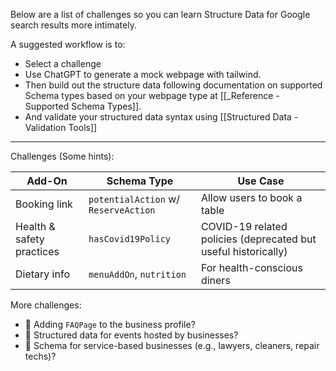 Below are a list of challenges so you can learn Structure Data for Google search results more intimately.

A suggested workflow is to:
- Select a challenge
- Use ChatGPT to generate a mock webpage with tailwind. 
- Then build out the structure data following documentation on supported Schema types based on your webpage type at [[_Reference - Supported Schema Types]]. 
- And validate your structured data syntax using [[Structured Data - Validation Tools]]

---


Challenges (Some hints):

| Add-On                    | Schema Type                          | Use Case                                                       |
| ------------------------- | ------------------------------------ | -------------------------------------------------------------- |
| Booking link              | `potentialAction` w/ `ReserveAction` | Allow users to book a table                                    |
| Health & safety practices | `hasCovid19Policy`                   | COVID-19 related policies (deprecated but useful historically) |
| Dietary info              | `menuAddOn`, `nutrition`             | For health-conscious diners                                    |
More challenges:
- 🤔 Adding `FAQPage` to the business profile?
- 📅 Structured data for events hosted by businesses?
- 🛒 Schema for service-based businesses (e.g., lawyers, cleaners, repair techs)?
